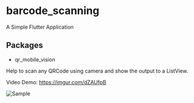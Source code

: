 # barcode_scanning

A Simple Flutter Application

## Packages

- qr_mobile_vision

Help to scan any QRCode using camera and show the output to a ListView.

Video Demo: https://imgur.com/dZAUfpB

![Sample](https://imgur.com/YcpPSYU)
